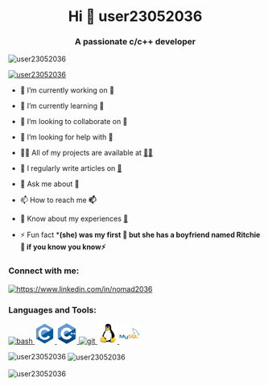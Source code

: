 <h1 align="center">Hi 👋 user23052036</h1>
<h3 align="center">A passionate c/c++ developer</h3>

<p align="left"> <img src="https://komarev.com/ghpvc/?username=user23052036&label=Profile%20views&color=0e75b6&style=flat" alt="user23052036" /> </p>

<p align="left"> <a href="https://github.com/ryo-ma/github-profile-trophy"><img src="https://github-profile-trophy.vercel.app/?username=user23052036" alt="user23052036" /></a> </p>

- 🔭 I’m currently working on **🔭**

- 🌱 I’m currently learning **🌱**

- 👯 I’m looking to collaborate on **👯**

- 🤝 I’m looking for help with **🤝**

- 👨‍💻 All of my projects are available at [👨‍💻](👨‍💻)

- 📝 I regularly write articles on [📝](📝)

- 💬 Ask me about **💬**

- 📫 How to reach me **📫**

- 📄 Know about my experiences [📄](📄)

- ⚡ Fun fact ***(she) was my first 💞️ but she has a boyfriend named Ritchie👀 if you know you know⚡**

<h3 align="left">Connect with me:</h3>
<p align="left">
<a href="https://linkedin.com/in/https://www.linkedin.com/in/nomad2036" target="blank"><img align="center" src="https://raw.githubusercontent.com/rahuldkjain/github-profile-readme-generator/master/src/images/icons/Social/linked-in-alt.svg" alt="https://www.linkedin.com/in/nomad2036" height="30" width="40" /></a>
</p>

<h3 align="left">Languages and Tools:</h3>
<p align="left"> <a href="https://www.gnu.org/software/bash/" target="_blank" rel="noreferrer"> <img src="https://www.vectorlogo.zone/logos/gnu_bash/gnu_bash-icon.svg" alt="bash" width="40" height="40"/> </a> <a href="https://www.cprogramming.com/" target="_blank" rel="noreferrer"> <img src="https://raw.githubusercontent.com/devicons/devicon/master/icons/c/c-original.svg" alt="c" width="40" height="40"/> </a> <a href="https://www.w3schools.com/cpp/" target="_blank" rel="noreferrer"> <img src="https://raw.githubusercontent.com/devicons/devicon/master/icons/cplusplus/cplusplus-original.svg" alt="cplusplus" width="40" height="40"/> </a> <a href="https://git-scm.com/" target="_blank" rel="noreferrer"> <img src="https://www.vectorlogo.zone/logos/git-scm/git-scm-icon.svg" alt="git" width="40" height="40"/> </a> <a href="https://www.linux.org/" target="_blank" rel="noreferrer"> <img src="https://raw.githubusercontent.com/devicons/devicon/master/icons/linux/linux-original.svg" alt="linux" width="40" height="40"/> </a> <a href="https://www.mysql.com/" target="_blank" rel="noreferrer"> <img src="https://raw.githubusercontent.com/devicons/devicon/master/icons/mysql/mysql-original-wordmark.svg" alt="mysql" width="40" height="40"/> </a> </p>

<p><img align="left" src="https://github-readme-stats.vercel.app/api/top-langs?username=user23052036&show_icons=true&locale=en&layout=compact" alt="user23052036" /></p>

<p>&nbsp;<img align="center" src="https://github-readme-stats.vercel.app/api?username=user23052036&show_icons=true&locale=en" alt="user23052036" /></p>

<p><img align="center" src="https://github-readme-streak-stats.herokuapp.com/?user=user23052036&" alt="user23052036" /></p>
